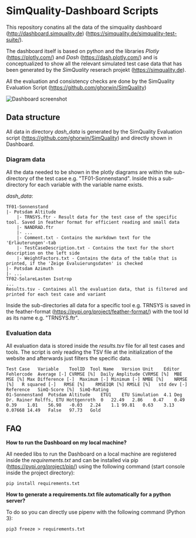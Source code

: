 # SimQuality-Dashboard Scripts

This repository conatins all the data of the simquality dashboard (http://dashboard.simquality.de) (https://simquality.de/simquality-test-suite/).

The dashboard itself is based on python and the libraries _Plotly_ (https://plotly.com/) and _Dash_ (https://dash.plotly.com/) and is conceptualized to show
all the relevant simulated test case data that has been generated by the _SimQuality_ reserach projekt (https://simquality.de).

All the evaluation and consistency checks are done by the SimQuality Evaluation Script (https://github.com/ghorwin/SimQuality)

![Dashboard screenshot](https://raw.githubusercontent.com/hirseboy/SimQuality-Dashboard/main/img/simquality-dashboard.png)

## Data structure ## 

All data in directory _dash_data_ is generated by the SimQuality Evaluation script (https://github.com/ghorwin/SimQuality) and directly shown in Dashboard.

### Diagram data ###

All the data needed to be shown in the plotly diagrams are within the sub-directory of the test case e.g. "TF01-Sonnenstand". Inside this a sub-directory for each variable with the variable name exists. 

_dash_data_:
```
TF01-Sonnenstand
|- Potsdam Altitude
    |- TRNSYS.ftr - Result data for the test case of the specific tool. Saved in feather format for efficient reading and small data 
    |- NANDRAD.ftr
    |- ...
    |- Comment.txt - Contains the markdown text for the 'Erläuterungen'-tab
    |- TestCaseDescription.txt - Contains the text for the short description on the left side
    |- WeightFactors.txt - Contains the data of the table that is printed, if the 'Zeige Evaluierungsdaten' is checked
|- Potsdam Azimuth
|- ...
TF02-SolareLasten Isotrop
...
Results.tsv - Containes all the evaluation data, that is filtered and printed for each test case and variant
```

Inside the sub-directories all data for a specific tool e.g. TRNSYS is saved in the feather-format (https://pypi.org/project/feather-format/) with the tool Id as its name e.g. "TRNSYS.ftr".

### Evaluation data ###

All evaluation data is stored inside the _results.tsv_ file for all test cases and tools. The script is only reading the TSV file at the initialization of the website and afterwards just filters the specific data.

```
Test Case	Variable	ToolID	Tool Name	Version	Unit	Editor	Fehlercode	Average [-]	CVRMSE [%]	Daily Amplitude CVRMSE [%]	MBE	MSE [%]	Max Difference [-]	Maximum [-]	Minimum [-]	NMBE [%]	NRMSE [%]	R squared [-]	RMSE [%]	RMSEIQR [%]	RMSLE [%]	std dev [-]	Reference	SimQ-Score [%]	SimQ-Rating
01-Sonnenstand	Potsdam Altitude	ETU1	ETU Simulation	4.1	Deg	Dr. Rainer Rolffs, ETU Hottgenroth	0	22.49	2.86	0.47	0.49	0.39	1.01	56.98	-0.03	2.24	1.1	99.81	0.63	3.13	0.07668	14.49	False	97.73	Gold
```

## FAQ ##

**How to run the Dashboard on my local machine?**

All needed libs to run the Dashboard on a local machine are registered inside the _requirements.txt_ and can be installed via pip (https://pypi.org/project/pip/) using the following command (start console inside the project directory):

`pip install requirements.txt`

**How to generate a requirements.txt file automatically for a python server?**

To do so you can directly use pipenv with the following command (Python 3):

`pip3 freeze > requirements.txt`

